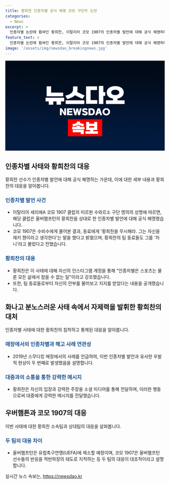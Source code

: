 ```yaml
---
title: 황희찬 인종차별 공식 해명 코모 구단주 논란
categories:
  - News
excerpt: >
  인종차별 논란에 휩싸인 황희찬, 이탈리아 코모 1907의 인종차별 발언에 대해 공식 해명하며 울버햄프턴의 팀 동료들의 행동에 대한 설명을 요청했다. 황희찬은 인종차별은 스포츠는 물론 모든 삶에서 참을 수 없는 일이라며 팀 동료들에게 감사하다고 밝혔고, 경기를 계속하기로 결정했다. 어떤 사람이라도 불구하고 인종차별은 용납할 수 없다는 강한 메시지를 전달했다. UEFA에 제소할 예정이며, 코모 1907은 과민 반응으로 이 사안을 맞서고 있다.
feature_text: >
  인종차별 논란에 휩싸인 황희찬, 이탈리아 코모 1907의 인종차별 발언에 대해 공식 해명하며 울버햄프턴의 팀 동료들의 행동에 대한 설명을 요청했다. 황희찬은 인종차별은 스포츠는 물론 모든 삶에서 참을 수 없는 일이라며 팀 동료들에게 감사하다고 밝혔고, 경기를 계속하기로 결정했다. 어떤 사람이라도 불구하고 인종차별은 용납할 수 없다는 강한 메시지를 전달했다. UEFA에 제소할 예정이며, 코모 1907은 과민 반응으로 이 사안을 맞서고 있다.
image: '/assets/img/newsdao_breakingnews.jpg'
---
```


<p><img src="/assets/img/newsdao_breakingnews.jpg" alt="implanttips 속보" /></p>

<h2 data-ke-size="size26">인종차별 사태와 황희찬의 대응</h2>

<p data-ke-size="size16">황희찬 선수가 인종차별 발언에 대해 공식 해명하는 가운데, 이에 대한 세부 내용과 황희찬의 대응을 알아봅니다.</p>

<h3><b><span style="color: #1a5490;">인종차별 발언 사건</span></b></h3>

<ul>
    <li>이탈리아 세리에A 코모 1907 클럽의 미르완 수와르소 구단 명의의 성명에 따르면, 해당 클럽은 울버햄프턴의 황희찬을 상대로 한 인종차별 발언에 대해 공식 해명했습니다.</li>
    <li>코모 1907은 수비수에게 물어본 결과, 동료에게 '황희찬을 무시해라. 그는 자신을 재키 챈이라고 생각한다'는 말을 했다고 밝혔으며, 황희찬의 팀 동료들도 그를 '차니'라고 불렀다고 전했습니다.</li>
</ul>

<h3><b><span style="color: #1a5490;">황희찬의 대응</span></b></h3>

<ul>
    <li>황희찬은 이 사태에 대해 자신의 인스타그램 계정을 통해 "인종차별은 스포츠는 물론 모든 삶에서 참을 수 없는 일"이라고 강조했습니다.</li>
    <li>또한, 팀 동료들로부터 자신의 안부를 물어보고 지지를 받았다는 내용을 공개했습니다.</li>
</ul>

<h2 data-ke-size="size26">화나고 분노스러운 사태 속에서 자제력을 발휘한 황희찬의 대처</h2>

<p data-ke-size="size16">인종차별 사태에 대한 황희찬의 침착하고 통제된 대응을 알아봅니다.</p>

<h3><b><span style="color: #1a5490;">매장에서의 인종차별과 해고 사례 연관성</span></b></h3>

<ul>
    <li>2019년 스무디킹 매장에서의 사례를 언급하여, 이번 인종차별 발언과 유사한 우발적 현상이 두 번째로 발생했음을 설명합니다.</li>
</ul>

<h3><b><span style="color: #1a5490;">대중과의 소통을 통한 강력한 메시지</span></b></h3>

<ul>
    <li>황희찬은 자신의 입장과 강력한 주장을 소셜 미디어를 통해 전달하며, 이러한 행동으로써 대중에게 강력한 메시지를 전달했습니다.</li>
</ul>

<h2 data-ke-size="size26">우버햄튼과 코모 1907의 대응</h2>

<p data-ke-size="size16">이번 사태에 대한 황희찬 소속팀과 상대팀의 대응을 살펴봅니다.</p>

<h3><b><span style="color: #1a5490;">두 팀의 대응 차이</span></b></h3>

<ul>
    <li>울버햄프턴은 유럽축구연맹(UEFA)에 제소할 예정이며, 코모 1907은 울버햄프턴 선수들의 반응을 적반하장의 태도로 지적하는 등 두 팀의 대응이 대조적이라고 설명합니다.</li>
</ul>
실시간 뉴스 속보는, <a href="https://newsdao.kr" rel="dofollow">https://newsdao.kr</a>


